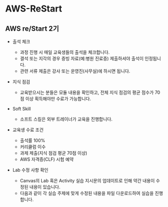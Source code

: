 # AWS-ReStart
## AWS re/Start 2기

- 출석 체크
  - 과정 진행 시 매일 교육생들의 출석을 체크합니다.
  - 결석 또는 지각의 경우 증빙 자료(예:병원 진료증) 제출하셔야 출석이 인정됩니다.
  - 관련 서류 제출은 강사 또는 운영진(사무실)에 하시면 됩니다.

- 지식 점검
  - 교육받으시는 분들은 모듈 내용을 확인하고, 전체 지식 점검의 평균 점수가 70점 이상 획득해야만 수료가 가능합니다.

- Soft Skill
  - 소프트 스킬은 외부 트레이너가 교육을 진행합니다.
 
- 교육생 수료 조건
  - 출석률 100%
  - 커리큘럼 이수
  - 과제 제출(지식 점검 평균 70점 이상)
  - AWS 자격증(CLF) 시험 예약

- Lab 수정 사항 확인
  - Canvas의 Lab 혹은 Activity 실습 지시문의 업데이트로 인해 약간 내용이 수정된 내용이 있습니다.
  - 다음과 같이 각 실습 주제에 맞게 수정된 내용을 파일 다운로드하여 실습을 진행합니다.
